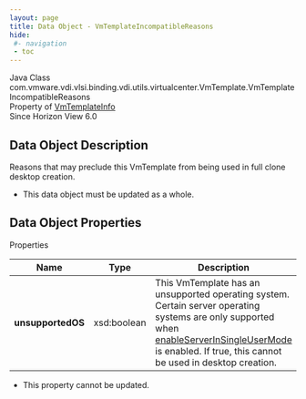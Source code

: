```yaml
---
layout: page
title: Data Object - VmTemplateIncompatibleReasons
hide:
 #- navigation
 - toc
---
```






Java Class
    com.vmware.vdi.vlsi.binding.vdi.utils.virtualcenter.VmTemplate.VmTemplateIncompatibleReasons  
Property of
     [VmTemplateInfo](vdi.utils.virtualcenter.VmTemplate.VmTemplateInfo.md#field_detail)  
Since 
    Horizon View 6.0

## Data Object Description 

Reasons that may preclude this VmTemplate from being used in full clone desktop creation. 

  * This data object must be updated as a whole.



## Data Object Properties

Properties

Name |  Type |  Description   
---|---|---  
**unsupportedOS**|  xsd:boolean|  This VmTemplate has an unsupported operating system. Certain server operating systems are only supported when [enableServerInSingleUserMode](vdi.infrastructure.GlobalSettings.GeneralData.md#enableServerInSingleUserMode) is enabled. If true, this cannot be used in desktop creation.   


* This property cannot be updated.

  
  
  

  
  

